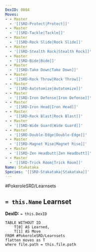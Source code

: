 ```yaml
---
DexID: 0804
Moves:
- - Master
  - '[[SRD-Protect|Protect]]'
- - Master
  - '[[SRD-Tackle|Tackle]]'
- - Master
  - '[[SRD-Rock Slide|Rock Slide]]'
- - Master
  - '[[SRD-Stealth Rock|Stealth Rock]]'
- - Master
  - '[[SRD-Bide|Bide]]'
- - Master
  - '[[SRD-Take Down|Take Down]]'
- - Master
  - '[[SRD-Rock Throw|Rock Throw]]'
- - Master
  - '[[SRD-Autotomize|Autotomize]]'
- - Master
  - '[[SRD-Iron Defense|Iron Defense]]'
- - Master
  - '[[SRD-Iron Head|Iron Head]]'
- - Master
  - '[[SRD-Rock Blast|Rock Blast]]'
- - Master
  - '[[SRD-Wide Guard|Wide Guard]]'
- - Master
  - '[[SRD-Double-Edge|Double-Edge]]'
- - Master
  - '[[SRD-Magnet Rise|Magnet Rise]]'
- - Master
  - '[[SRD-Zen Headbutt|Zen Headbutt]]'
- - Master
  - '[[SRD-Trick Room|Trick Room]]'
Name: Stakataka
Species: '[[SRD-Stakataka|Stakataka]]'
---
```


#PokeroleSRD/Learnsets

## `= this.Name` Learnset

**DexID:** `= this.DexID`

```dataview
TABLE WITHOUT ID
    T[0] AS Learned,
    T[1] AS Move
FROM #PokeroleSRD/Learnsets
flatten moves as T
where file.path = this.file.path
```
